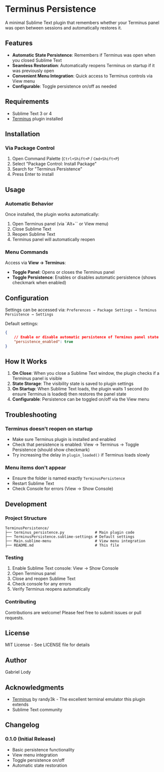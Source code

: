 # Terminus Persistence

A minimal Sublime Text plugin that remembers whether your Terminus panel was open between sessions and automatically restores it.

## Features

- **Automatic State Persistence**: Remembers if Terminus was open when you closed Sublime Text
- **Seamless Restoration**: Automatically reopens Terminus on startup if it was previously open
- **Convenient Menu Integration**: Quick access to Terminus controls via View menu
- **Configurable**: Toggle persistence on/off as needed

## Requirements

- Sublime Text 3 or 4
- [Terminus](https://packagecontrol.io/packages/Terminus) plugin installed

## Installation

### Via Package Control

1. Open Command Palette (`Ctrl+Shift+P` / `Cmd+Shift+P`)
2. Select "Package Control: Install Package"
3. Search for "Terminus Persistence"
4. Press Enter to install

## Usage

### Automatic Behavior

Once installed, the plugin works automatically:

1. Open Terminus panel (via `Alt+\`` or View menu)
2. Close Sublime Text
3. Reopen Sublime Text
4. Terminus panel will automatically reopen

### Menu Commands

Access via **View → Terminus**:

- **Toggle Panel**: Opens or closes the Terminus panel
- **Toggle Persistence**: Enables or disables automatic persistence (shows checkmark when enabled)

## Configuration

Settings can be accessed via: `Preferences → Package Settings → Terminus Persistence → Settings`

Default settings:

```json
{
    // Enable or disable automatic persistence of Terminus panel state
    "persistence_enabled": true
}
```

## How It Works

1. **On Close**: When you close a Sublime Text window, the plugin checks if a Terminus panel is visible
2. **State Storage**: The visibility state is saved to plugin settings
3. **On Startup**: When Sublime Text loads, the plugin waits 1 second (to ensure Terminus is loaded) then restores the panel state
4. **Configurable**: Persistence can be toggled on/off via the View menu

## Troubleshooting

### Terminus doesn't reopen on startup

- Make sure Terminus plugin is installed and enabled
- Check that persistence is enabled: View → Terminus → Toggle Persistence (should show checkmark)
- Try increasing the delay in `plugin_loaded()` if Terminus loads slowly

### Menu items don't appear

- Ensure the folder is named exactly `TerminusPersistence`
- Restart Sublime Text
- Check Console for errors (View → Show Console)

## Development

### Project Structure

```
TerminusPersistence/
├── terminus_persistence.py              # Main plugin code
├── TerminusPersistence.sublime-settings # Default settings
├── Main.sublime-menu                    # View menu integration
├── README.md                            # This file
```

### Testing

1. Enable Sublime Text console: View → Show Console
2. Open Terminus panel
3. Close and reopen Sublime Text
4. Check console for any errors
5. Verify Terminus reopens automatically

### Contributing

Contributions are welcome! Please feel free to submit issues or pull requests.

## License

MIT License - See LICENSE file for details

## Author

Gabriel Lody

## Acknowledgments

- [Terminus](https://github.com/randy3k/Terminus) by randy3k - The excellent terminal emulator this plugin extends
- Sublime Text community

## Changelog

### 0.1.0 (Initial Release)
- Basic persistence functionality
- View menu integration
- Toggle persistence on/off
- Automatic state restoration
